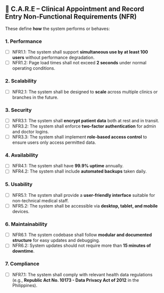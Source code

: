 ## 🚀 C.A.R.E – Clinical Appointment and Record Entry Non-Functional Requirements (NFR)

These define **how** the system performs or behaves:

### 1. **Performance**

-   [ ] NFR1.1: The system shall support **simultaneous use by at least 100 users** without performance degradation.
-   [ ] NFR1.2: Page load times shall not exceed **2 seconds** under normal operating conditions.

### 2. **Scalability**

-   [ ] NFR2.1: The system shall be designed to **scale** across multiple clinics or branches in the future.

### 3. **Security**

-   [ ] NFR3.1: The system shall **encrypt patient data** both at rest and in transit.
-   [ ] NFR3.2: The system shall enforce **two-factor authentication** for admin and doctor logins.
-   [ ] NFR3.3: The system shall implement **role-based access control** to ensure users only access permitted data.

### 4. **Availability**

-   [ ] NFR4.1: The system shall have **99.9% uptime** annually.
-   [ ] NFR4.2: The system shall include **automated backups** taken daily.

### 5. **Usability**

-   [ ] NFR5.1: The system shall provide a **user-friendly interface** suitable for non-technical medical staff.
-   [ ] NFR5.2: The system shall be accessible via **desktop, tablet, and mobile** devices.

### 6. **Maintainability**

-   [ ] NFR6.1: The system codebase shall follow **modular and documented structure** for easy updates and debugging.
-   [ ] NFR6.2: System updates should not require more than **15 minutes of downtime**.

### 7. **Compliance**

-   [ ] NFR7.1: The system shall comply with relevant health data regulations (e.g., **Republic Act No. 10173 - Data Privacy Act of 2012** in the Philippines).
